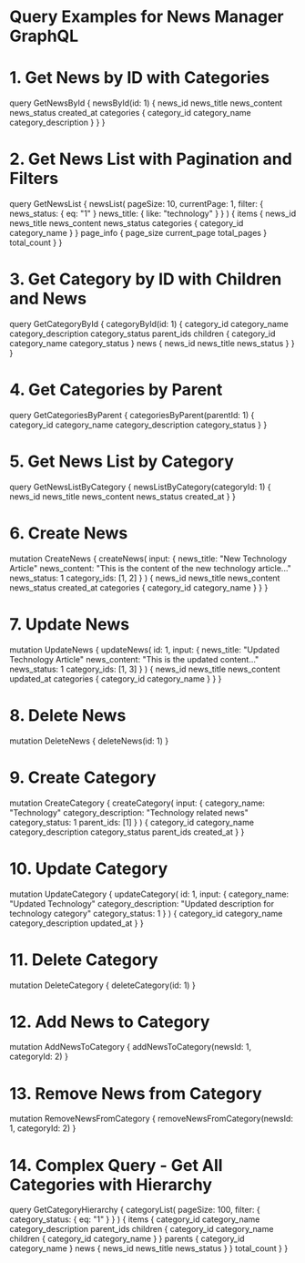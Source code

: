 # Query Examples for News Manager GraphQL

# 1. Get News by ID with Categories

query GetNewsById {
newsById(id: 1) {
news_id
news_title
news_content
news_status
created_at
categories {
category_id
category_name
category_description
}
}
}

# 2. Get News List with Pagination and Filters

query GetNewsList {
newsList(
pageSize: 10,
currentPage: 1,
filter: {
news_status: { eq: "1" }
news_title: { like: "technology" }
}
) {
items {
news_id
news_title
news_content
news_status
categories {
category_id
category_name
}
}
page_info {
page_size
current_page
total_pages
}
total_count
}
}

# 3. Get Category by ID with Children and News

query GetCategoryById {
categoryById(id: 1) {
category_id
category_name
category_description
category_status
parent_ids
children {
category_id
category_name
category_status
}
news {
news_id
news_title
news_status
}
}
}

# 4. Get Categories by Parent

query GetCategoriesByParent {
categoriesByParent(parentId: 1) {
category_id
category_name
category_description
category_status
}
}

# 5. Get News List by Category

query GetNewsListByCategory {
newsListByCategory(categoryId: 1) {
news_id
news_title
news_content
news_status
created_at
}
}

# 6. Create News

mutation CreateNews {
createNews(
input: {
news_title: "New Technology Article"
news_content: "This is the content of the new technology article..."
news_status: 1
category_ids: [1, 2]
}
) {
news_id
news_title
news_content
news_status
created_at
categories {
category_id
category_name
}
}
}

# 7. Update News

mutation UpdateNews {
updateNews(
id: 1,
input: {
news_title: "Updated Technology Article"
news_content: "This is the updated content..."
news_status: 1
category_ids: [1, 3]
}
) {
news_id
news_title
news_content
updated_at
categories {
category_id
category_name
}
}
}

# 8. Delete News

mutation DeleteNews {
deleteNews(id: 1)
}

# 9. Create Category

mutation CreateCategory {
createCategory(
input: {
category_name: "Technology"
category_description: "Technology related news"
category_status: 1
parent_ids: [1]
}
) {
category_id
category_name
category_description
category_status
parent_ids
created_at
}
}

# 10. Update Category

mutation UpdateCategory {
updateCategory(
id: 1,
input: {
category_name: "Updated Technology"
category_description: "Updated description for technology category"
category_status: 1
}
) {
category_id
category_name
category_description
updated_at
}
}

# 11. Delete Category

mutation DeleteCategory {
deleteCategory(id: 1)
}

# 12. Add News to Category

mutation AddNewsToCategory {
addNewsToCategory(newsId: 1, categoryId: 2)
}

# 13. Remove News from Category

mutation RemoveNewsFromCategory {
removeNewsFromCategory(newsId: 1, categoryId: 2)
}

# 14. Complex Query - Get All Categories with Hierarchy

query GetCategoryHierarchy {
categoryList(
pageSize: 100,
filter: {
category_status: { eq: "1" }
}
) {
items {
category_id
category_name
category_description
parent_ids
children {
category_id
category_name
children {
category_id
category_name
}
}
parents {
category_id
category_name
}
news {
news_id
news_title
news_status
}
}
total_count
}
}
